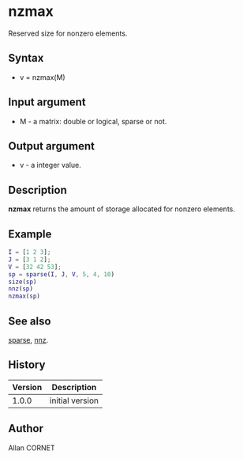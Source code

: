 # nzmax

Reserved size for nonzero elements.

## Syntax

- v = nzmax(M)

## Input argument

- M - a matrix: double or logical, sparse or not.

## Output argument

- v - a integer value.

## Description

  <p><b>nzmax</b> returns the amount of storage allocated for nonzero elements.</p>

## Example

```matlab
I = [1 2 3];
J = [3 1 2];
V = [32 42 53];
sp = sparse(I, J, V, 5, 4, 10)
size(sp)
nnz(sp)
nzmax(sp)
```

## See also

[sparse](sparse.md), [nnz](nzmax.md).

## History

| Version | Description     |
| ------- | --------------- |
| 1.0.0   | initial version |

## Author

Allan CORNET

